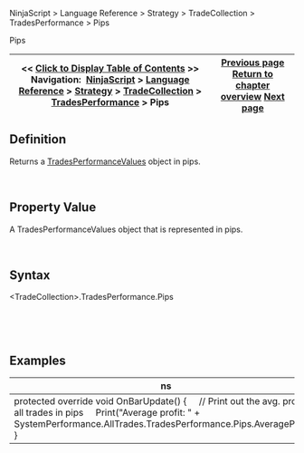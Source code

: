 ﻿


NinjaScript \> Language Reference \> Strategy \> TradeCollection \> TradesPerformance \> Pips






















Pips







| \<\< [Click to Display Table of Contents](pips.md) \>\> **Navigation:**     [NinjaScript](ninjascript.md) \> [Language Reference](language_reference_wip.md) \> [Strategy](strategy.md) \> [TradeCollection](tradecollection.md) \> [TradesPerformance](tradesperformance.md) \> Pips | [Previous page](performancemetrics.md) [Return to chapter overview](tradesperformance.md) [Next page](points.md) |
| --- | --- |











## Definition


Returns a [TradesPerformanceValues](tradesperformancevalues.md) object in pips.  

 


## Property Value


A TradesPerformanceValues object that is represented in pips.


 


## Syntax
\<TradeCollection\>.TradesPerformance.Pips


 


 


## Examples




| ns |
| --- |
| protected override void OnBarUpdate() {      // Print out the avg. profit of all trades in pips      Print("Average profit: " \+ SystemPerformance.AllTrades.TradesPerformance.Pips.AverageProfit); } |



 








